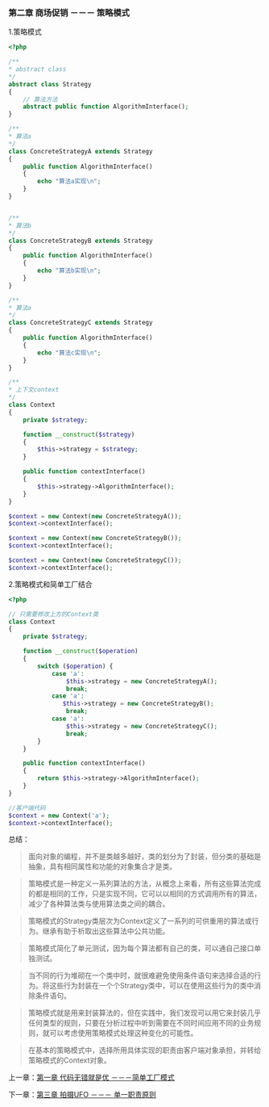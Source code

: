 ### 第二章 商场促销 －－－ 策略模式

1.策略模式
```php
<?php 

/**
* abstract class
*/
abstract class Strategy
{
    // 算法方法
    abstract public function AlgorithmInterface();    
}

/**
* 算法a
*/
class ConcreteStrategyA extends Strategy
{
    public function AlgorithmInterface()
    {
        echo "算法a实现\n";
    }
}


/**
* 算法b
*/
class ConcreteStrategyB extends Strategy
{
    public function AlgorithmInterface()
    {
        echo "算法b实现\n";
    }
}

/**
* 算法a
*/
class ConcreteStrategyC extends Strategy
{
    public function AlgorithmInterface()
    {
        echo "算法c实现\n";
    }
}

/**
* 上下文context
*/
class Context
{
    private $strategy;

    function __construct($strategy)
    {
        $this->strategy = $strategy;
    }

    public function contextInterface()
    {
        $this->strategy->AlgorithmInterface();
    }
}

$context = new Context(new ConcreteStrategyA());
$context->contextInterface();

$context = new Context(new ConcreteStrategyB());
$context->contextInterface();

$context = new Context(new ConcreteStrategyC());
$context->contextInterface();


```

2.策略模式和简单工厂结合
```php
<?php

// 只需要修改上方的Context类
class Context
{
    private $strategy;

    function __construct($operation)
    {
        switch ($operation) {
            case 'a':
                $this->strategy = new ConcreteStrategyA();
                break;
            case 'a':
               $this->strategy = new ConcreteStrategyB();
                break;
            case 'a':
                $this->strategy = new ConcreteStrategyC();
                break;
        }
    }

    public function contextInterface()
    {
        return $this->strategy->AlgorithmInterface();
    }
}

//客户端代码
$context = new Context('a');
$context->contextInterface();
```

总结：
> 面向对象的编程，并不是类越多越好，类的划分为了封装，但分类的基础是抽象，具有相同属性和功能的对象集合才是类。

> 策略模式是一种定义一系列算法的方法，从概念上来看，所有这些算法完成的都是相同的工作，只是实现不同，它可以以相同的方式调用所有的算法，减少了各种算法类与使用算法类之间的耦合。

> 策略模式的Strategy类层次为Context定义了一系列的可供重用的算法或行为。继承有助于析取出这些算法中公共功能。

> 策略模式简化了单元测试，因为每个算法都有自己的类，可以通自己接口单独测试。

> 当不同的行为堆砌在一个类中时，就很难避免使用条件语句来选择合适的行为。将这些行为封装在一个个Strategy类中，可以在使用这些行为的类中消除条件语句。

> 策略模式就是用来封装算法的，但在实践中，我们发现可以用它来封装几乎任何类型的规则，只要在分析过程中听到需要在不同时间应用不同的业务规则，就可以考虑使用策略模式处理这种变化的可能性。

> 在基本的策略模式中，选择所用具体实现的职责由客户端对象承担，并转给策略模式的Context对象。

上一章：[第一章 代码无错就是优 －－－简单工厂模式](https://github.com/flyingalex/design-patterns-by-php/blob/master/chapter1.md)

下一章：[第三章 拍摄UFO －－－ 单一职责原则](https://github.com/flyingalex/design-patterns-by-php/blob/master/chapter3.md)
